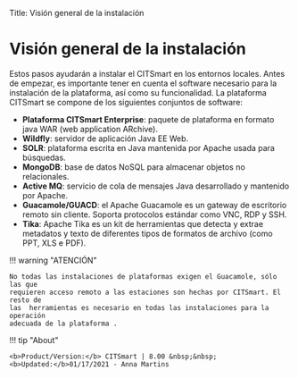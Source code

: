 Title: Visión general de la instalación

# Visión general de la instalación

Estos pasos ayudarán a instalar el CITSmart en los entornos locales. Antes de
empezar, es importante tener en cuenta el software necesario para la instalación de
la plataforma, así como su funcionalidad. La plataforma CITSmart se compone de los
siguientes conjuntos de software:


* **Plataforma CITSmart Enterprise**: paquete de plataforma en formato java WAR (web application ARchive).
* **Wildfly**: servidor de aplicación Java EE Web.
* **SOLR**: plataforma escrita en Java mantenida por Apache usada para búsquedas.
* **MongoDB**: base de datos NoSQL para almacenar objetos no relacionales.
* **Active MQ**: servicio de cola de mensajes Java desarrollado y mantenido por Apache.
* **Guacamole/GUACD**: el Apache Guacamole es un gateway de escritorio remoto sin cliente. Soporta
protocolos estándar como VNC, RDP y SSH.
* **Tika**: Apache Tika es un kit de herramientas que detecta y extrae metadatos y texto de
diferentes tipos de formatos de archivo (como PPT, XLS e PDF).

!!! warning "ATENCIÓN"

    No todas las instalaciones de plataformas exigen el Guacamole, sólo las que
    requieren acceso remoto a las estaciones son hechas por CITSmart. El resto de
    las  herramientas es necesario en todas las instalaciones para la operación
    adecuada de la plataforma .



!!! tip "About"

    <b>Product/Version:</b> CITSmart | 8.00 &nbsp;&nbsp;
    <b>Updated:</b>01/17/2021 - Anna Martins
